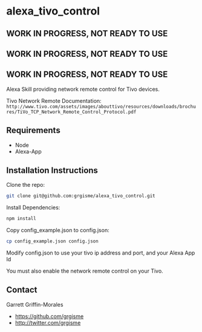# alexa_tivo_control
## WORK IN PROGRESS, NOT READY TO USE
## WORK IN PROGRESS, NOT READY TO USE
## WORK IN PROGRESS, NOT READY TO USE
Alexa Skill providing network remote control for Tivo devices.

Tivo Network Remote Documentation:
`http://www.tivo.com/assets/images/abouttivo/resources/downloads/brochures/TiVo_TCP_Network_Remote_Control_Protocol.pdf`

## Requirements
* Node
* Alexa-App

## Installation Instructions

Clone the repo:
```bash
git clone git@github.com:grgisme/alexa_tivo_control.git
```
Install Dependencies:
```bash
npm install
```
Copy config_example.json to config.json:
```bash
cp config_example.json config.json
```

Modify config.json to use your tivo ip address and port, and your Alexa App Id

You must also enable the network remote control on your Tivo.

## Contact

Garrett Griffin-Morales

- https://github.com/grgisme
- http://twitter.com/grgisme